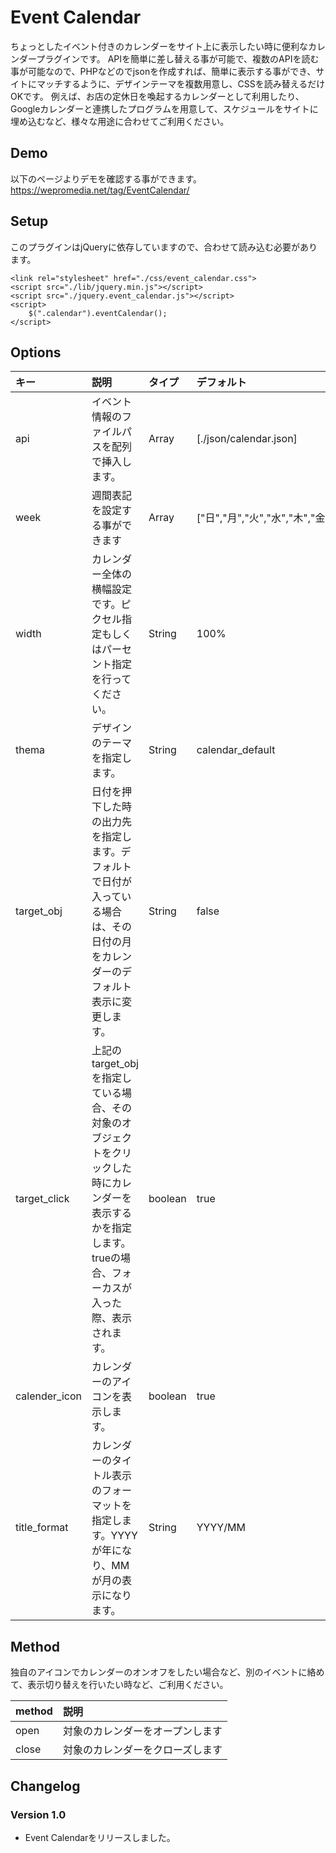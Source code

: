 # Event Calendar
ちょっとしたイベント付きのカレンダーをサイト上に表示したい時に便利なカレンダープラグインです。
APIを簡単に差し替える事が可能で、複数のAPIを読む事が可能なので、PHPなどのでjsonを作成すれば、簡単に表示する事ができ、サイトにマッチするように、デザインテーマを複数用意し、CSSを読み替えるだけOKです。
例えば、お店の定休日を喚起するカレンダーとして利用したり、Googleカレンダーと連携したプログラムを用意して、スケジュールをサイトに埋め込むなど、様々な用途に合わせてご利用ください。

## Demo
以下のページよりデモを確認する事ができます。
https://wepromedia.net/tag/EventCalendar/

## Setup
このプラグインはjQueryに依存していますので、合わせて読み込む必要があります。

    <link rel="stylesheet" href="./css/event_calendar.css">
    <script src="./lib/jquery.min.js"></script>
    <script src="./jquery.event_calendar.js"></script>
    <script>
        $(".calendar").eventCalendar();
    </script>

## Options

| キー | 説明 | タイプ |デフォルト|
|:-----------|:------------|:------------|:------------|
|api|イベント情報のファイルパスを配列で挿入します。|Array|[./json/calendar.json]|
|week|週間表記を設定する事ができます|Array|["日","月","火","水","木","金","土"]|
|width|カレンダー全体の横幅設定です。ピクセル指定もしくはパーセント指定を行ってください。|String|100%|
|thema|デザインのテーマを指定します。|String|calendar_default|
|target_obj|日付を押下した時の出力先を指定します。デフォルトで日付が入っている場合は、その日付の月をカレンダーのデフォルト表示に変更します。|String|false|
|target_click|上記のtarget_objを指定している場合、その対象のオブジェクトをクリックした時にカレンダーを表示するかを指定します。trueの場合、フォーカスが入った際、表示されます。|boolean|true|
|calender_icon|カレンダーのアイコンを表示します。|boolean|true|
|title_format|カレンダーのタイトル表示のフォーマットを指定します。YYYYが年になり、MMが月の表示になります。|String|YYYY/MM|

## Method
独自のアイコンでカレンダーのオンオフをしたい場合など、別のイベントに絡めて、表示切り替えを行いたい時など、ご利用ください。

| method | 説明 |
|:-----------|:------------|
|open|対象のカレンダーをオープンします|
|close|対象のカレンダーをクローズします|

## Changelog

### Version 1.0
- Event Calendarをリリースしました。